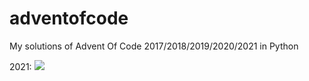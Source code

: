 # adventofcode
My solutions of Advent Of Code 2017/2018/2019/2020/2021 in Python

2021: ![](https://img.shields.io/badge/stars%20⭐-0-yellow)
